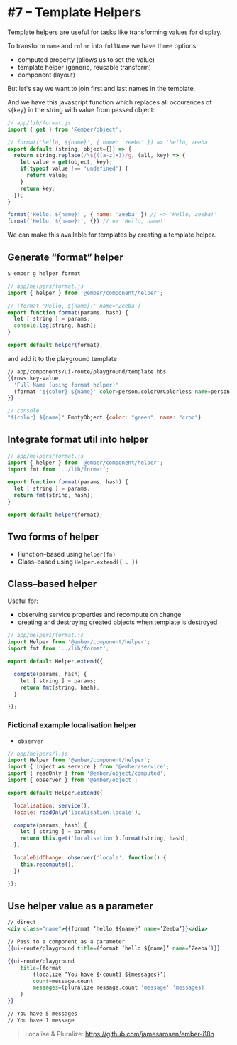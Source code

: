# #7 – Template Helpers

Template helpers are useful for tasks like transforming values for display.

To transform `name` and `color` into `fullName` we have three options:

* computed property (allows us to set the value)
* template helper (generic, reusable transform)
* component (layout)

But let's say we want to join first and last names in the template.

And we have this javascript function which replaces all occurences of `${key}` in the string with value from passed object:

``` js
// app/lib/format.js
import { get } from '@ember/object';

// format('hello, ${name}', { name: 'zeeba' }) => 'hello, zeeba'
export default (string, object={}) => {
  return string.replace(/\${([a-z]+)}/g, (all, key) => {
    let value = get(object, key);
    if(typeof value !== 'undefined') {
      return value;
    }
    return key;
  });
}
```

``` js
format('Hello, ${name}!', { name: 'zeeba' }) // => 'Hello, zeeba!'
format('Hello, ${name}!', {}) // => 'Hello, name!'
```

We can make this available for templates by creating a template helper.

## Generate “format” helper

``` bash
$ ember g helper format
```

``` js
// app/helpers/format.js
import { helper } from '@ember/component/helper';

// (format 'Hello, ${name}!' name='Zeeba')
export function format(params, hash) {
  let [ string ] = params;
  console.log(string, hash);
}

export default helper(format);
```

and add it to the playground template

``` hbs
// app/components/ui-route/playground/template.hbs
{{rows.key-value
  'Full Name (using format helper)'
  (format '${color} ${name}' color=person.colorOrColorless name=person.nameOrUnnamed)
}}
```

``` js
// console
"${color} ${name}" EmptyObject {color: "green", name: "croc"}
```

## Integrate format util into helper

``` js
// app/helpers/format.js
import { helper } from '@ember/component/helper';
import fmt from '../lib/format';

export function format(params, hash) {
  let [ string ] = params;
  return fmt(string, hash);
}

export default helper(format);
```

## Two forms of helper

* Function–based using `helper(fn)`
* Class–based using `Helper.extend({ … })`

## Class–based helper

Useful for:

* observing service properties and recompute on change
* creating and destroying created objects when template is destroyed

``` js
// app/helpers/format.js
import Helper from '@ember/component/helper';
import fmt from '../lib/format';

export default Helper.extend({

  compute(params, hash) {
    let [ string ] = params;
    return fmt(string, hash);
  }

});
```

### Fictional example localisation helper

* `observer`

``` js
// app/helpers/l.js
import Helper from '@ember/component/helper';
import { inject as service } from '@ember/service';
import { readOnly } from '@ember/object/computed';
import { observer } from '@ember/object';

export default Helper.extend({

  localisation: service(),
  locale: readOnly('localisation.locale'),

  compute(params, hash) {
    let [ string ] = params;
    return this.get('localisation').format(string, hash);
  },

  localeDidChange: observer('locale', function() {
    this.recompute();
  })

});
```

## Use helper value as a parameter

``` hbs
// direct
<div class="name">{{format ‘hello ${name}’ name=’Zeeba’}}</div>
```

``` hbs
// Pass to a component as a parameter
{{ui-route/playground title=(format ‘hello ${name}’ name=’Zeeba’)}}
```

``` hbs
{{ui-route/playground
    title=(format
        (localize ‘You have ${count} ${messages}’)
        count=message.count
        messages=(pluralize message.count 'message' 'messages)
    )
}}

// You have 5 messages
// You have 1 message
```

> Localise & Pluralize: https://github.com/jamesarosen/ember-i18n
